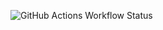 ![GitHub Actions Workflow Status](https://img.shields.io/github/actions/workflow/status/radek-nowak/todo/.github%2Fworkflows%2Fgo.yml)
